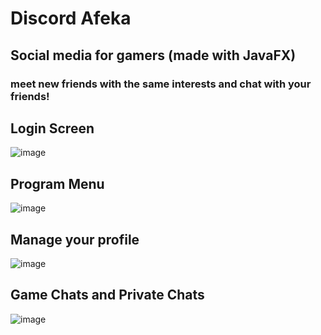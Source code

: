 # Discord Afeka
## Social media for gamers (made with JavaFX)
### meet new friends with the same interests and chat with your friends!

## Login Screen
![image](https://user-images.githubusercontent.com/60986160/184987100-06bfd638-36be-4550-8e85-7631986eee7b.png)

## Program Menu
![image](https://user-images.githubusercontent.com/60986160/184988006-77773613-76c4-4316-8425-20ca2cf9710d.png)

## Manage your profile
![image](https://user-images.githubusercontent.com/60986160/184987855-224182d4-8756-43cd-8815-5a8b12ee3a02.png)

## Game Chats and Private Chats
![image](https://user-images.githubusercontent.com/60986160/184988388-066ea192-4c4f-48d9-8953-1df22f6b8fde.png)



